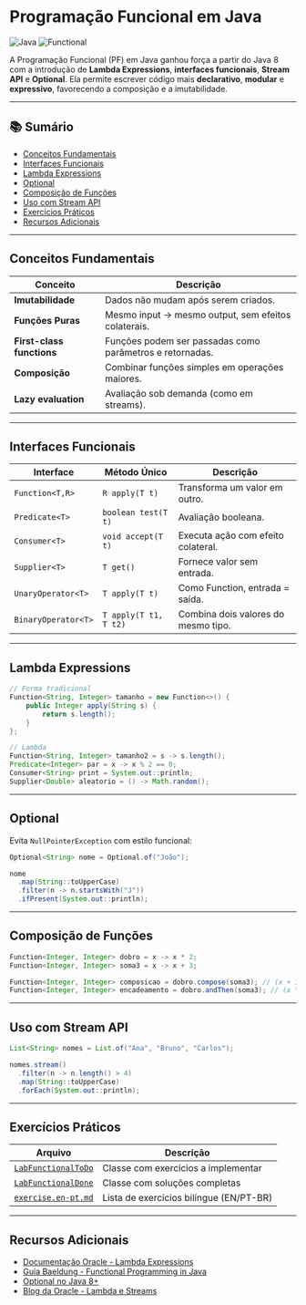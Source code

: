 # Programação Funcional em Java

![Java](https://img.shields.io/badge/Java-21-blue) ![Functional](https://img.shields.io/badge/Estilo-Funcional-green)

A Programação Funcional (PF) em Java ganhou força a partir do Java 8 com a introdução de **Lambda Expressions**, **interfaces funcionais**, **Stream API** e **Optional**. Ela permite escrever código mais **declarativo**, **modular** e **expressivo**, favorecendo a composição e a imutabilidade.

---

## 📚 Sumário

- [Conceitos Fundamentais](#conceitos-fundamentais)
- [Interfaces Funcionais](#interfaces-funcionais)
- [Lambda Expressions](#lambda-expressions)
- [Optional](#optional)
- [Composição de Funções](#composição-de-funções)
- [Uso com Stream API](#uso-com-stream-api)
- [Exercícios Práticos](#exercícios-práticos)
- [Recursos Adicionais](#recursos-adicionais)

---

## Conceitos Fundamentais

| Conceito                  | Descrição                                                |
| ------------------------- | -------------------------------------------------------- |
| **Imutabilidade**         | Dados não mudam após serem criados.                      |
| **Funções Puras**         | Mesmo input → mesmo output, sem efeitos colaterais.      |
| **First-class functions** | Funções podem ser passadas como parâmetros e retornadas. |
| **Composição**            | Combinar funções simples em operações maiores.           |
| **Lazy evaluation**       | Avaliação sob demanda (como em streams).                 |

---

## Interfaces Funcionais

| Interface           | Método Único          | Descrição                           |
| ------------------- | --------------------- | ----------------------------------- |
| `Function<T,R>`     | `R apply(T t)`        | Transforma um valor em outro.       |
| `Predicate<T>`      | `boolean test(T t)`   | Avaliação booleana.                 |
| `Consumer<T>`       | `void accept(T t)`    | Executa ação com efeito colateral.  |
| `Supplier<T>`       | `T get()`             | Fornece valor sem entrada.          |
| `UnaryOperator<T>`  | `T apply(T t)`        | Como Function, entrada = saída.     |
| `BinaryOperator<T>` | `T apply(T t1, T t2)` | Combina dois valores do mesmo tipo. |

---

## Lambda Expressions

```java
// Forma tradicional
Function<String, Integer> tamanho = new Function<>() {
    public Integer apply(String s) {
        return s.length();
    }
};

// Lambda
Function<String, Integer> tamanho2 = s -> s.length();
Predicate<Integer> par = x -> x % 2 == 0;
Consumer<String> print = System.out::println;
Supplier<Double> aleatorio = () -> Math.random();
```

---

## Optional

Evita `NullPointerException` com estilo funcional:

```java
Optional<String> nome = Optional.of("João");

nome
  .map(String::toUpperCase)
  .filter(n -> n.startsWith("J"))
  .ifPresent(System.out::println);
```

---

## Composição de Funções

```java
Function<Integer, Integer> dobro = x -> x * 2;
Function<Integer, Integer> soma3 = x -> x + 3;

Function<Integer, Integer> composicao = dobro.compose(soma3); // (x + 3) * 2
Function<Integer, Integer> encadeamento = dobro.andThen(soma3); // (x * 2) + 3
```

---

## Uso com Stream API

```java
List<String> nomes = List.of("Ana", "Bruno", "Carlos");

nomes.stream()
  .filter(n -> n.length() > 4)
  .map(String::toUpperCase)
  .forEach(System.out::println);
```

---

## Exercícios Práticos

| Arquivo                                         | Descrição                               |
| ----------------------------------------------- | --------------------------------------- |
| [`LabFunctionalToDo`](./LabFunctionalToDo.java) | Classe com exercícios a implementar     |
| [`LabFunctionalDone`](./LabFunctionalDone.java) | Classe com soluções completas           |
| [`exercise.en-pt.md`](./exercise.en-pt.md)      | Lista de exercícios bilíngue (EN/PT-BR) |

---

## Recursos Adicionais

- [Documentação Oracle - Lambda Expressions](https://docs.oracle.com/javase/tutorial/java/javaOO/lambdaexpressions.html)
- [Guia Baeldung - Functional Programming in Java](https://www.baeldung.com/java-functional-programming)
- [Optional no Java 8+](https://www.devmedia.com.br/java-8-optional-evitando-nullpointerexception/34487)
- [Blog da Oracle - Lambda e Streams](https://blogs.oracle.com/javamagazine/pt/uso-de-lambdas-e-streams-em-java)

